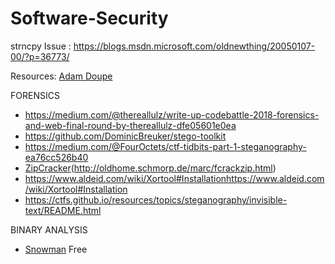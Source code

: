 # Software-Security

strncpy Issue :
https://blogs.msdn.microsoft.com/oldnewthing/20050107-00/?p=36773/




Resources:
[Adam Doupe](https://github.com/adamdoupe)




FORENSICS

* https://medium.com/@thereallulz/write-up-codebattle-2018-forensics-and-web-final-round-by-thereallulz-dfe05601e0ea
* https://github.com/DominicBreuker/stego-toolkit
* https://medium.com/@FourOctets/ctf-tidbits-part-1-steganography-ea76cc526b40
* [ZipCracker](https://github.com/hyc/fcrackzip)(http://oldhome.schmorp.de/marc/fcrackzip.html)
* https://www.aldeid.com/wiki/Xortool#Installationhttps://www.aldeid.com/wiki/Xortool#Installation
* https://ctfs.github.io/resources/topics/steganography/invisible-text/README.html



BINARY ANALYSIS

* [Snowman](https://derevenets.com/) Free
